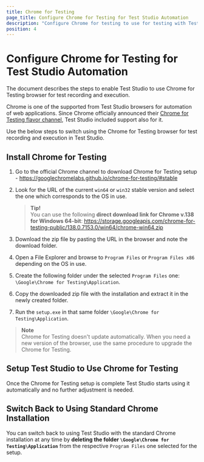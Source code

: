 ```yaml
---
title: Chrome for Testing
page_title: Configure Chrome for Testing for Test Studio Automation
description: "Configure Chrome for testing to use for testing with Test Studio. Prerequisites for testing against Chrome with Test Studio. Install Chrome extension for Test Studio testing."
position: 4
---
```


# Configure Chrome for Testing for Test Studio Automation 

The document describes the steps to enable Test Studio to use Chrome for Testing browser for test recording and execution.

Chrome is one of the supported from Test Studio browsers for automation of web applications. Since Chrome officially announced their <a href="https://developer.chrome.com/blog/chrome-for-testing" target="_blank">Chrome for Testing flavor channel</a>, Test Studio included support also for it. 

Use the below steps to switch using the Chrome for Testing browser for test recording and execution in Test Studio.  

## Install Chrome for Testing

1. Go to the official Chrome channel to download Chrome for Testing setup - https://googlechromelabs.github.io/chrome-for-testing/#stable
2. Look for the URL of the current `win64` or `win32` stable version and select the one which corresponds to the OS in use.

    > __Tip!__ 
    > <br>
    > You can use the following __direct download link for Chrome v.138 for Windows 64-bit__: https://storage.googleapis.com/chrome-for-testing-public/138.0.7153.0/win64/chrome-win64.zip

3. Download the zip file by pasting the URL in the browser and note the download folder.
4. Open a File Explorer and browse to `Program Files` or `Program Files x86` depending on the OS in use.
5. Create the following folder under the selected `Program Files` one: `\Google\Chrome for Testing\Application`.
6. Copy the downloaded zip file with the installation and extract it in the newly created folder.
7. Run the `setup.exe` in that same folder `\Google\Chrome for Testing\Application`.

>__Note__ 
> <br>
> Chrome for Testing doesn't update automatically. When you need a new version of the browser, use the same procedure to upgrade the Chrome for Testing. 

## Setup Test Studio to Use Chrome for Testing

Once the Chrome for Testing setup is complete Test Studio starts using it automatically and no further adjustment is needed. 

## Switch Back to Using Standard Chrome Installation

You can switch back to using Test Studio with the standard Chrome installation at any time by __deleting the folder `\Google\Chrome for Testing\Application`__ from the respective `Program Files` one selected for the setup. 

<script>
window.addEventListener('DOMContentLoaded', function () {
$(".toggle_container").hide();
    
    $("p.trigger").click(function(e){
        e.preventDefault();
        $(this).toggleClass("active").next().slideToggle("normal");
		$(this).find('#d').text(function (i, oldText) {
        return $.trim(oldText) == '+' ? '-' : '+';
		});
		
    });
    });
</script>
